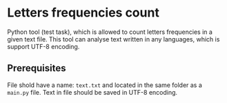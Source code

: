 # Letters frequencies count
Python tool (test task), which is allowed to count letters frequencies in a given text file.
This tool can analyse text written in any languages, which is support UTF-8 encoding.

## Prerequisites
File shold have a name: `text.txt` and located in the same folder as a `main.py` file.
Text in file should be saved in UTF-8 encoding.
